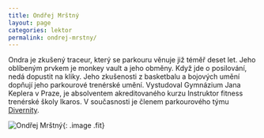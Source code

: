 ```yaml
---
title: Ondřej Mrštný
layout: page
categories: lektor
permalink: ondrej-mrstny/
---
```



Ondra je zkušený traceur, který se parkouru věnuje již téměř deset let. Jeho oblíbeným prvkem je monkey vault a jeho obměny. Když jde o posilování, nedá dopustit na kliky. Jeho zkušenosti z basketbalu a bojových umění dopňují jeho parkourové trenérské umění. Vystudoval Gymnázium Jana Keplera v Praze, je absolventem akreditovaného kurzu Instruktor fitness trenérské školy Ikaros. V současnosti je členem parkourového týmu [Divernity](https://www.facebook.com/Divernity?fref=ts).

![Ondřej Mrštný](https://lh3.googleusercontent.com/Ggz-0jUtH2psgoG-m_tqCyjeUOQ8VrWs97IihbCzkNB8opKluoRHUMPVdSLnXLWF8x2WCYIGWiqbgIjA0ZB4Ud140yXsm21RNIH2zYY2spyBkfaUBG6k6MseuGJpjK-HVHAfbKWVlxzMkjeIcgZ6USkigLd2_jawPEQ0FcFUBEI1T1hJWBaS7rLi6LATAqBynzSeeOv8Uxo-GxxRljTi3TvpJfpWrSLhpNm7JZDh6oP0ZoWo_BHUDs32taYY31YLsgyC6lBtg8dm1blTHPDcAUv-1sLlmTlQMA3Oz-L76ziN_vAywL7H5WlMQdIbQ1LdN96aOAwaa54jOd2Gi38mo-5FFbMnKkG3qMy5UyhK7rxEIkJhX_KdyeOELMh4XH4G8C5GWMfU9-mJTcciwcdYYpu447YGvQtXqPZZvcJHFnQmJ-2kNQ0mSl5i1-7_p0Mo1rYgYZb7tti-Ck-eqdfyNEjuBan0OiTnNrT5ruZ1CPyImP4qfYEkXUS6P5roapxzsA9nJ7_CmAu1gARcu0CgaBhqOo4Gn6hR9E6jLQ8mplF-XQGY-wIvGmP5_oRPCcCUNp3W "Ondřej Mrštný"){: .image .fit}
